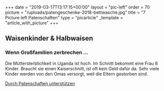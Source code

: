+++
date = "2019-03-17T13:17:15+00:00"
layout = "pic-left"
order = 70
picture = "/uploads/patengeschenke-2018-bettwasche.jpg"
title = "7 Picture left Patenschaften"
type = "picarticle"
_template = "article_with_picture"
+++

## **Waisenkinder & Halbwaisen**

### **Wenn Großfamilien zerbrechen ...**

Die Müttersterblichkeit in Uganda ist hoch. Im Schnitt bekommt eine Frau 8 Kinder. Braucht sie einen Kaiserschnitt, ist oft kein Geld dafür da. Sehr viele Kinder werden von den Omas versorgt, weil die Eltern gestorben sind.

[Durch Patenschaften unterstützen](/helfen/patenschaft)
